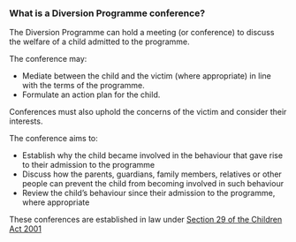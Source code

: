 ###  What is a Diversion Programme conference?

The Diversion Programme can hold a meeting (or conference) to discuss the
welfare of a child admitted to the programme.

The conference may:

  * Mediate between the child and the victim (where appropriate) in line with the terms of the programme. 
  * Formulate an action plan for the child. 

Conferences must also uphold the concerns of the victim and consider their
interests.

The conference aims to:

  * Establish why the child became involved in the behaviour that gave rise to their admission to the programme 
  * Discuss how the parents, guardians, family members, relatives or other people can prevent the child from becoming involved in such behaviour 
  * Review the child’s behaviour since their admission to the programme, where appropriate 

These conferences are established in law under [ Section 29 of the Children
Act 2001 ](http://www.irishstatutebook.ie/2001/en/act/pub/0024/sec0029.html)
